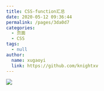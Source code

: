 ```yaml
---
title: CSS-function汇总
date: 2020-05-12 09:36:44
permalink: /pages/3da0d7
categories: 
  - 页面
  - CSS
tags: 
  - null
author: 
  name: xugaoyi
  link: https://github.com/knightxv
---
```

![](https://cdn.jsdelivr.net/gh/xugaoyi/image_store/blog/20200512161232.jpg)